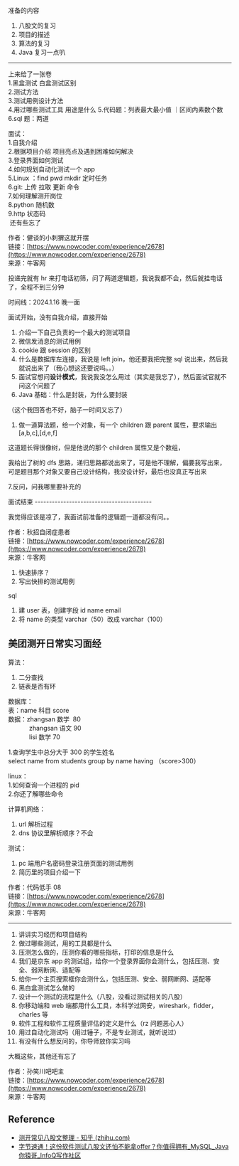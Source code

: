 准备的内容

1. 八股文的复习
2. 项目的描述
3. 算法的复习
4. Java 复习一点叭

---

上来给了一张卷  
1.黑盒测试 白盒测试区别  
2.测试方法  
3.测试用例设计方法  
4.用过哪些测试工具 用途是什么  5.代码题：列表最大最小值 ｜区间内素数个数  
6.sql 题：两道  

面试：  
1.自我介绍  
2.根据项目介绍 项目亮点及遇到困难如何解决  
3.登录界面如何测试  
4.如何规划自动化测试一个 app  
5.Linux ：find pwd mkdir 定时任务  
6.git: 上传 拉取 更新 命令  
7.如何理解测开岗位  
8.python 随机数  
9.http 状态码  
 还有些忘了  

作者：健谈的小刺猬这就开摆  
链接：[https://www.nowcoder.com/experience/2678](https://www.nowcoder.com/experience/2678)  
来源：牛客网

投递完就有 hr 来打电话初筛，问了两道逻辑题，我说我都不会，然后就挂电话了，全程不到三分钟

时间线：2024.1.16 晚一面

面试开始，没有自我介绍，直接开始

1. 介绍一下自己负责的一个最大的测试项目
2. 微信发消息的测试用例
3. cookie 跟 session 的区别
4. 什么是数据库左连接，我说是 left join，他还要我把完整 sql 说出来，然后我就说出来了（我心想这还要说吗。。）
5. 面试官想问**设计模式**，我说我没怎么用过（其实是我忘了），然后面试官就不问这个问题了
6. Java 基础：什么是封装，为什么要封装

（这个我回答也不好，脑子一时间又忘了）

1. 做一道算法题，给一个对象，有一个 children 跟 parent 属性，要求输出 [a,b,c],[d,e,f]

这道题长得很像树，但是他说的那个 children 属性又是个数组，

我给出了树的 dfs 思路，递归思路都说出来了，可是他不理解，偏要我写出来，可是题目那个对象又要自己设计结构，我没设计好，最后也没真正写出来

7.反问，问我哪里要补充的

面试结束 -----------------------------------------

我觉得应该是凉了，我面试前准备的逻辑题一道都没有问。。

作者：秋招自闭症患者  
链接：[https://www.nowcoder.com/experience/2678](https://www.nowcoder.com/experience/2678)  
来源：牛客网

1. 快速排序？  
2. 写出快排的测试用例  

sql  

1. 建 user 表，创建字段 id name email  
2. 将 name 的类型 varchar（50）改成 varchar（100）

## 美团测开日常实习面经

算法：  

1. 二分查找  
2. 链表是否有环  

数据库：  
表：name 科目 score  
数据：zhangsan 数学  80  
            zhangsan 语文 90  
            lisi 数学 70  

1.查询学生中总分大于 300 的学生姓名  
select name from students group by name having （score>300）  

linux：  
1.如何查询一个进程的 pid  
2.你还了解哪些命令  

计算机网络：  

1. url 解析过程  
2. dns 协议里解析顺序？不会  

测试：  

1. pc 端用户名密码登录注册页面的测试用例  
2. 简历里的项目介绍一下

作者：代码低手 08  
链接：[https://www.nowcoder.com/experience/2678](https://www.nowcoder.com/experience/2678)  
来源：牛客网

---

1. 讲讲实习经历和项目结构
2. 做过哪些测试，用的工具都是什么
3. 压测怎么做的，压测你看的哪些指标，打印的信息是什么
4. 我们是京东 app 的测试组，给你一个登录界面你会测什么，包括压测、安全、弱网断网、适配等
5. 给你一个主页搜索框你会测什么，包括压测、安全、弱网断网、适配等
6. 黑白盒测试怎么做的
7. 设计一个测试的流程是什么（八股，没看过测试相关的八股）
8. 你移动端和 web 端都用什么工具，本科学过网安，wireshark，fidder，charles 等
9. 软件工程和软件工程质量评估的定义是什么（rz 问题恶心人）
10. 用过自动化测试吗（用过锤子，不是专业测试，就听说过）
11. 有没有什么想反问的，你导师放你实习吗

大概这些，其他还有忘了

作者：孙笑川吧吧主  
链接：[https://www.nowcoder.com/experience/2678](https://www.nowcoder.com/experience/2678)  
来源：牛客网

## Reference

- [测开常见八股文整理 - 知乎 (zhihu.com)](https://zhuanlan.zhihu.com/p/608942743)
- [字节速通！这份软件测试八股文还怕不能拿offer？你值得拥有_MySQL_Java你猿哥_InfoQ写作社区](https://xie.infoq.cn/article/94a6c0326935e21dd63de3e1c)
